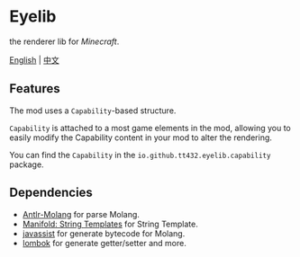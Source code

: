 # Eyelib

the renderer lib for _Minecraft_.

[English](README.md) | [中文](README.cn.md)

## Features

The mod uses a `Capability`-based structure.

`Capability` is attached to a most game elements in the mod, allowing you to easily modify the Capability content in your mod to alter the rendering.

You can find the `Capability` in the `io.github.tt432.eyelib.capability` package.

## Dependencies

- [Antlr-Molang](https://github.com/TT432/antlr-molang) for parse Molang.
- [Manifold: String Templates](https://github.com/manifold-systems/manifold/blob/master/manifold-deps-parent/manifold-strings/README.md) for String Template.
- [javassist](http://www.javassist.org/) for generate bytecode for Molang.
- [lombok](https://projectlombok.org/) for generate getter/setter and more.